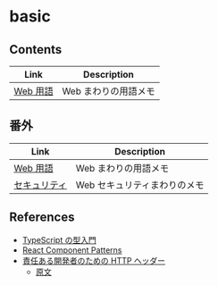# basic

## Contents

| Link                        | Description                  |
| --------------------------- | ---------------------------- |
| [Web 用語](terminology.md)  | Web まわりの用語メモ         |


## 番外

| Link                        | Description                  |
| --------------------------- | ---------------------------- |
| [Web 用語](terminology.md)  | Web まわりの用語メモ         |
| [セキュリティ](security.md) | Web セキュリティまわりのメモ |


## References

- [TypeScript の型入門](https://qiita.com/uhyo/items/e2fdef2d3236b9bfe74a)
- [React Component Patterns](https://dev.to/alexi_be3/react-component-patterns-49ho)
- [責任ある開発者のための HTTP ヘッダー](https://yakst.com/ja/posts/5512)
  - [原文](https://www.twilio.com/blog/a-http-headers-for-the-responsible-developer)
